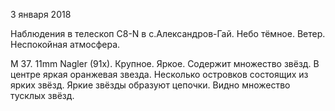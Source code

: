 3 января 2018

Наблюдения в телескоп C8-N в с.Александров-Гай. Небо тёмное. Ветер. Неспокойная атмосфера.

M 37. 11mm Nagler (91x). Крупное. Яркое. Содержит множество звёзд. В центре яркая оранжевая звезда. Несколько островков состоящих из ярких звёзд. Яркие звёзды образуют цепочки. Видно множество тусклых звёзд.

